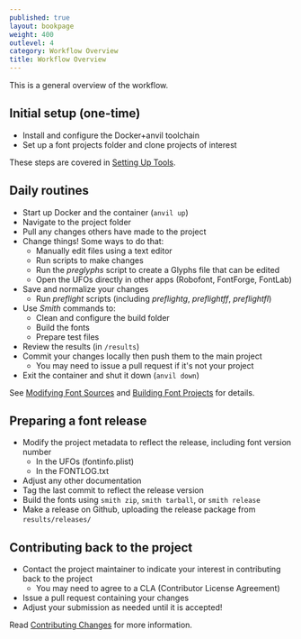 ```yaml
---
published: true
layout: bookpage
weight: 400
outlevel: 4
category: Workflow Overview
title: Workflow Overview
---
```


This is a general overview of the workflow.

## Initial setup (one-time)

- Install and configure the Docker+anvil toolchain
- Set up a font projects folder and clone projects of interest

These steps are covered in [Setting Up Tools]. 
## Daily routines

- Start up Docker and the container (`anvil up`)
- Navigate to the project folder
- Pull any changes others have made to the project 
- Change things! Some ways to do that:
    - Manually edit files using a text editor
    - Run scripts to make changes
    - Run the *preglyphs* script to create a Glyphs file that can be edited
    - Open the UFOs directly in other apps (Robofont, FontForge, FontLab)
- Save and normalize your changes
    - Run *preflight* scripts (including *preflightg*, *preflightff*, *preflightfl*)
- Use *Smith* commands to:
    - Clean and configure the build folder
    - Build the fonts
    - Prepare test files
- Review the results (in `/results`)
- Commit your changes locally then push them to the main project
    - You may need to issue a pull request if it's not your project
- Exit the container and shut it down (`anvil down`)

See [Modifying Font Sources] and [Building Font Projects] for details.
## Preparing a font release

- Modify the project metadata to reflect the release, including font version number
    - In the UFOs (fontinfo.plist)
    - In the FONTLOG.txt
- Adjust any other documentation
- Tag the last commit to reflect the release version
- Build the fonts using `smith zip`, `smith tarball`, or `smith release`
- Make a release on Github, uploading the release package from `results/releases/`

## Contributing back to the project

- Contact the project maintainer to indicate your interest in contributing back to the project
    - You may need to agree to a CLA (Contributor License Agreement)
- Issue a pull request containing your changes
- Adjust your submission as needed until it is accepted!

Read [Contributing Changes] for more information.

[Setting Up Tools]: Setting_Up_Tools.html
[Modifying Font Sources]: Modifying_Font_Sources.html
[Building Font Projects]: Building_Font_Projects.html
[Contributing Changes]: Contributing_Changes.html